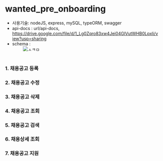 # wanted_pre_onboarding <br>
* 사용기술: nodeJS, express, mySQL, typeORM, swagger <br>
* api-docs : url/api-docs, https://drive.google.com/file/d/1_Lg0Zqro83xw4Jei04GlVutWHB0Lpxli/view?usp=sharing <br>
* schema : <br> &nbsp;&nbsp;&nbsp;&nbsp;&nbsp;&nbsp;&nbsp;&nbsp;
![ㅅㅋㅁ](https://user-images.githubusercontent.com/81277145/185779461-e46c1941-6ed1-4ca7-9fc0-72450b2c66d5.png) <br><br>

### 1. 채용공고 등록 <br>

### 2. 채용공고 수정 <br>

### 3. 채용공고 삭제 <br>

### 4. 채용공고 조회 <br>

### 5. 채용공고 검색 <br>

### 6. 채용상세 조회 <br>

### 7. 채용공고 지원 <br>
